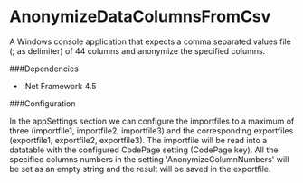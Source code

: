 # AnonymizeDataColumnsFromCsv

A Windows console application that expects a comma separated values file (; as delimiter) of 44 columns and anonymize the specified columns.

###Dependencies

- .Net Framework 4.5

###Configuration

In the appSettings section we can configure the importfiles to a maximum of three (importfile1, importfile2, importfile3) and the corresponding exportfiles (exportfile1, exportfile2, exportfile3).
The importfile will be read into a datatable with the configured CodePage setting (CodePage key).
All the specified columns numbers in the setting 'AnonymizeColumnNumbers' will be set as an empty string and the result will be saved in the exportfile.
